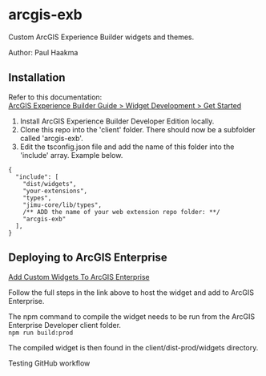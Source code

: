 # arcgis-exb
Custom ArcGIS Experience Builder widgets and themes.

Author: Paul Haakma  

## Installation  

Refer to this documentation:  
[ArcGIS Experience Builder Guide > Widget Development > Get Started](https://developers.arcgis.com/experience-builder/guide/getting-started-widget/)

1. Install ArcGIS Experience Builder Developer Edition locally.  
2. Clone this repo into the 'client' folder. There should now be a subfolder called 'arcgis-exb'.
3. Edit the tsconfig.json file and add the name of this folder into the 'include' array. Example below.  

```
{
  "include": [
    "dist/widgets",
    "your-extensions",
    "types",
    "jimu-core/lib/types",
    /** ADD the name of your web extension repo folder: **/
    "arcgis-exb"
  ],
}
```
## Deploying to ArcGIS Enterprise  

[Add Custom Widgets To ArcGIS Enterprise](https://doc.arcgis.com/en/experience-builder/11.3/configure-widgets/add-custom-widgets.htm)  

Follow the full steps in the link above to host the widget and add to ArcGIS Enterprise.  

The npm command to compile the widget needs to be run from the ArcGIS Enterprise Developer client folder.  
```npm run build:prod```  

The compiled widget is then found in the client/dist-prod/widgets directory.   

Testing GitHub workflow



